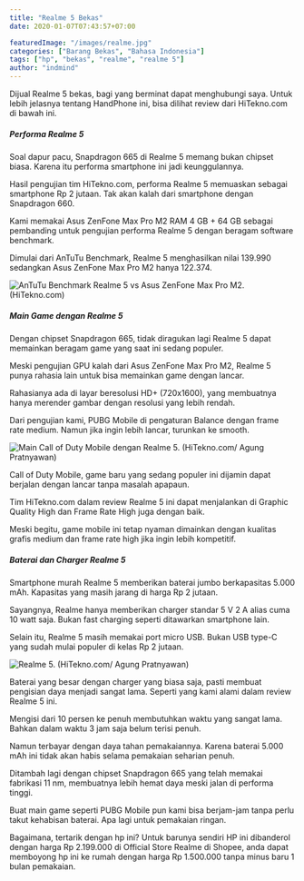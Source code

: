 ```yaml
---
title: "Realme 5 Bekas"
date: 2020-01-07T07:43:57+07:00

featuredImage: "/images/realme.jpg"
categories: ["Barang Bekas", "Bahasa Indonesia"]
tags: ["hp", "bekas", "realme", "realme 5"]
author: "indmind"
---
```


Dijual Realme 5 bekas, bagi yang berminat dapat menghubungi saya. Untuk lebih jelasnya tentang HandPhone ini, bisa dilihat review dari HiTekno.com di bawah ini.

##### Performa Realme 5

Soal dapur pacu, Snapdragon 665 di Realme 5 memang bukan chipset biasa. Karena itu performa smartphone ini jadi keunggulannya.

Hasil pengujian tim HiTekno.com, performa Realme 5 memuaskan sebagai smartphone Rp 2 jutaan. Tak akan kalah dari smartphone dengan Snapdragon 660.

Kami memakai Asus ZenFone Max Pro M2 RAM 4 GB + 64 GB sebagai pembanding untuk pengujian performa Realme 5 dengan beragam software benchmark.

Dimulai dari AnTuTu Benchmark, Realme 5 menghasilkan nilai 139.990 sedangkan Asus ZenFone Max Pro M2 hanya 122.374.

<img src="https://media.hitekno.com/thumbs/2019/10/08/54065-antutu-benchmark-realme-5-vs-asus-zenfone-max-pro-m2/o-img-54065-antutu-benchmark-realme-5-vs-asus-zenfone-max-pro-m2.jpg" alt="AnTuTu Benchmark Realme 5 vs Asus ZenFone Max Pro M2. (HiTekno.com)">

##### Main Game dengan Realme 5

Dengan chipset Snapdragon 665, tidak diragukan lagi Realme 5 dapat memainkan beragam game yang saat ini sedang populer.

Meski pengujian GPU kalah dari Asus ZenFone Max Pro M2, Realme 5 punya rahasia lain untuk bisa memainkan game dengan lancar.

Rahasianya ada di layar beresolusi HD+ (720x1600), yang membuatnya hanya merender gambar dengan resolusi yang lebih rendah.

Dari pengujian kami, PUBG Mobile di pengaturan Balance dengan frame rate medium. Namun jika ingin lebih lancar, turunkan ke smooth.

<img src="https://media.hitekno.com/thumbs/2019/10/08/59265-main-call-of-duty-mobile-dengan-realme-5/730x480-img-59265-main-call-of-duty-mobile-dengan-realme-5.jpg" alt="Main Call of Duty Mobile dengan Realme 5. (HiTekno.com/ Agung Pratnyawan)">

Call of Duty Mobile, game baru yang sedang populer ini dijamin dapat berjalan dengan lancar tanpa masalah apapaun.

Tim HiTekno.com dalam review Realme 5 ini dapat menjalankan di Graphic Quality High dan Frame Rate High juga dengan baik.

Meski begitu, game mobile ini tetap nyaman dimainkan dengan kualitas grafis medium dan frame rate high jika ingin lebih kompetitif.

##### Baterai dan Charger Realme 5

Smartphone murah Realme 5 memberikan baterai jumbo berkapasitas 5.000 mAh. Kapasitas yang masih jarang di harga Rp 2 jutaan.

Sayangnya, Realme hanya memberikan charger standar 5 V 2 A alias cuma 10 watt saja. Bukan fast charging seperti ditawarkan smartphone lain.

Selain itu, Realme 5 masih memakai port micro USB. Bukan USB type-C yang sudah mulai populer di kelas Rp 2 jutaan.

<img src="https://media.hitekno.com/thumbs/2019/10/08/13201-realme-5/730x480-img-13201-realme-5.jpg" alt="Realme 5. (HiTekno.com/ Agung Pratnyawan)">


Baterai yang besar dengan charger yang biasa saja, pasti membuat pengisian daya menjadi sangat lama. Seperti yang kami alami dalam review Realme 5 ini.

Mengisi dari 10 persen ke penuh membutuhkan waktu yang sangat lama. Bahkan dalam waktu 3 jam saja belum terisi penuh.

Namun terbayar dengan daya tahan pemakaiannya. Karena baterai 5.000 mAh ini tidak akan habis selama pemakaian seharian penuh.

Ditambah lagi dengan chipset Snapdragon 665 yang telah memakai fabrikasi 11 nm, membuatnya lebih hemat daya meski jalan di performa tinggi.

Buat main game seperti PUBG Mobile pun kami bisa berjam-jam tanpa perlu takut kehabisan baterai. Apa lagi untuk pemakaian ringan.

Bagaimana, tertarik dengan hp ini? Untuk barunya sendiri HP ini dibanderol dengan harga Rp 2.199.000 di Official Store Realme di Shopee, anda dapat memboyong hp ini ke rumah dengan harga Rp 1.500.000 tanpa minus baru 1 bulan pemakaian.
